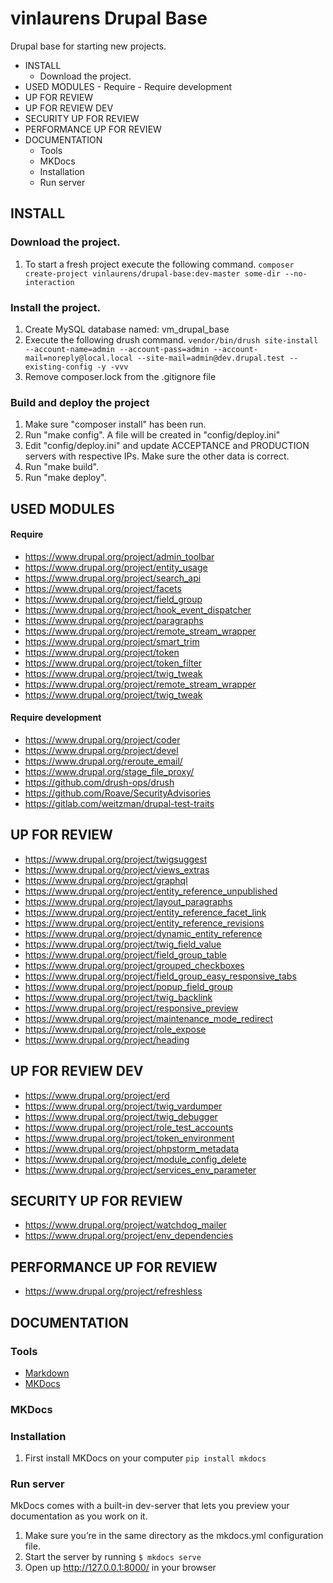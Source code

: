 # vinlaurens Drupal Base

Drupal base for starting new projects.


<!-- MarkdownTOC -->

- INSTALL
    - Download the project.
- USED MODULES
        - Require
        - Require development
- UP FOR REVIEW
- UP FOR REVIEW DEV
- SECURITY UP FOR REVIEW
- PERFORMANCE UP FOR REVIEW
- DOCUMENTATION
    - Tools
    - MKDocs
    - Installation
    - Run server

<!-- /MarkdownTOC -->


INSTALL
---------

### Download the project.
1. To start a fresh project execute the following command.
```composer create-project vinlaurens/drupal-base:dev-master some-dir --no-interaction```

### Install the project.

1. Create MySQL database named: vm_drupal_base
2. Execute the following drush command.
```vendor/bin/drush site-install --account-name=admin --account-pass=admin --account-mail=noreply@local.local --site-mail=admin@dev.drupal.test --existing-config -y -vvv```
3. Remove composer.lock from the .gitignore file

### Build and deploy the project

1. Make sure "composer install" has been run.
2. Run "make config". A file will be created in "config/deploy.ini"
3. Edit "config/deploy.ini" and update ACCEPTANCE and PRODUCTION servers with respective IPs. Make sure the other data is correct.
4. Run "make build".
5. Run "make deploy".

USED MODULES
----------

#### Require

* https://www.drupal.org/project/admin_toolbar
* https://www.drupal.org/project/entity_usage
* https://www.drupal.org/project/search_api
* https://www.drupal.org/project/facets
* https://www.drupal.org/project/field_group
* https://www.drupal.org/project/hook_event_dispatcher
* https://www.drupal.org/project/paragraphs
* https://www.drupal.org/project/remote_stream_wrapper
* https://www.drupal.org/project/smart_trim
* https://www.drupal.org/project/token
* https://www.drupal.org/project/token_filter
* https://www.drupal.org/project/twig_tweak
* https://www.drupal.org/project/remote_stream_wrapper
* https://www.drupal.org/project/twig_tweak

#### Require development


* https://www.drupal.org/project/coder
* https://www.drupal.org/project/devel
* https://www.drupal.org/reroute_email/
* https://www.drupal.org/stage_file_proxy/
* https://github.com/drush-ops/drush
* https://github.com/Roave/SecurityAdvisories
* https://gitlab.com/weitzman/drupal-test-traits

UP FOR REVIEW
-------------

* https://www.drupal.org/project/twigsuggest
* https://www.drupal.org/project/views_extras
* https://www.drupal.org/project/graphql
* https://www.drupal.org/project/entity_reference_unpublished
* https://www.drupal.org/project/layout_paragraphs
* https://www.drupal.org/project/entity_reference_facet_link
* https://www.drupal.org/project/entity_reference_revisions
* https://www.drupal.org/project/dynamic_entity_reference
* https://www.drupal.org/project/twig_field_value
* https://www.drupal.org/project/field_group_table
* https://www.drupal.org/project/grouped_checkboxes
* https://www.drupal.org/project/field_group_easy_responsive_tabs
* https://www.drupal.org/project/popup_field_group
* https://www.drupal.org/project/twig_backlink
* https://www.drupal.org/project/responsive_preview
* https://www.drupal.org/project/maintenance_mode_redirect
* https://www.drupal.org/project/role_expose
* https://www.drupal.org/project/heading

UP FOR REVIEW DEV
-----------------

* https://www.drupal.org/project/erd
* https://www.drupal.org/project/twig_vardumper
* https://www.drupal.org/project/twig_debugger
* https://www.drupal.org/project/role_test_accounts
* https://www.drupal.org/project/token_environment
* https://www.drupal.org/project/phpstorm_metadata
* https://www.drupal.org/project/module_config_delete
* https://www.drupal.org/project/services_env_parameter

SECURITY UP FOR REVIEW
-----------------------
* https://www.drupal.org/project/watchdog_mailer
* https://www.drupal.org/project/env_dependencies


PERFORMANCE UP FOR REVIEW
-------------------------
* https://www.drupal.org/project/refreshless

DOCUMENTATION
-------------

### Tools
* [Markdown](https://daringfireball.net/projects/markdown/)
* [MKDocs](https://www.mkdocs.org/#installation)

### MKDocs
### Installation
1. First install MKDocs on your computer `pip install mkdocs`

### Run server
MkDocs comes with a built-in dev-server that lets you preview your documentation as you work on it.

1. Make sure you’re in the same directory as the mkdocs.yml configuration file.
2. Start the server by running  `$ mkdocs serve`
3. Open up http://127.0.0.1:8000/ in your browser
